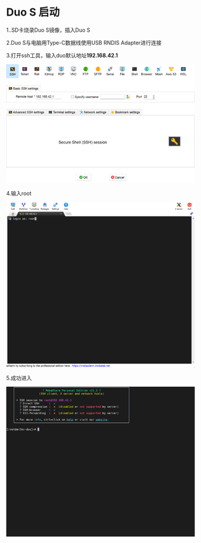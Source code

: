 # Duo S 启动

1..SD卡烧录Duo S镜像，插入Duo S

2.Duo S与电脑用Type-C数据线使用USB RNDIS Adapter进行连接

3.打开ssh工具，输入duo默认地址**192.168.42.1**

![](../images/setup1.png)

4.输入root

![](../images/setup2.png)

5.成功进入

![](../images/setup3.png)